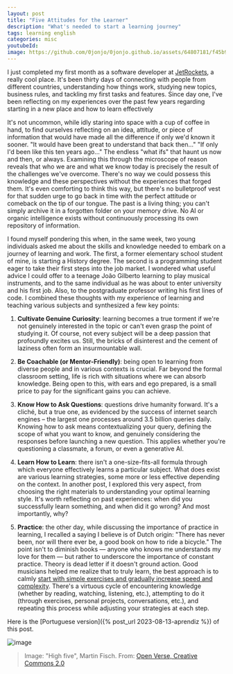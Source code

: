 ```yaml
---
layout: post
title: "Five Attitudes for the Learner"
description: "What's needed to start a learning journey"
tags: learning english
categories: misc
youtubeId:
image: https://github.com/0jonjo/0jonjo.github.io/assets/64807181/f45b9ebc-0936-4796-9e23-a3ea2af5c97f
---
```


I just completed my first month as a software developer at [JetRockets](https://jetrockets.com/), a really cool place. It's been thirty days of connecting with people from different countries, understanding how things work, studying new topics, business rules, and tackling my first tasks and features. Since day one, I've been reflecting on my experiences over the past few years regarding starting in a new place and how to learn effectively

It's not uncommon, while idly staring into space with a cup of coffee in hand, to find ourselves reflecting on an idea, attitude, or piece of information that would have made all the difference if only we'd known it sooner. "It would have been great to understand that back then..." "If only I'd been like this ten years ago..." The endless "what ifs" that haunt us now and then, or always. Examining this through the microscope of reason reveals that who we are and what we know today is precisely the result of the challenges we've overcome. There's no way we could possess this knowledge and these perspectives without the experiences that forged them. It's even comforting to think this way, but there's no bulletproof vest for that sudden urge to go back in time with the perfect attitude or comeback on the tip of our tongue. The past is a living thing; you can't simply archive it in a forgotten folder on your memory drive. No AI or organic intelligence exists without continuously processing its own repository of information.

I found myself pondering this when, in the same week, two young individuals asked me about the skills and knowledge needed to embark on a journey of learning and work. The first, a former elementary school student of mine, is starting a History degree. The second is a programming student eager to take their first steps into the job market. I wondered what useful advice I could offer to a teenage João Gilberto learning to play musical instruments, and to the same individual as he was about to enter university and his first job. Also, to the postgraduate professor writing his first lines of code. I combined these thoughts with my experience of learning and teaching various subjects and synthesized a few key points:

1. **Cultivate Genuine Curiosity**: learning becomes a true torment if we're not genuinely interested in the topic or can't even grasp the point of studying it. Of course, not every subject will be a deep passion that profoundly excites us. Still, the bricks of disinterest and the cement of laziness often form an insurmountable wall.

2. **Be Coachable (or Mentor-Friendly)**: being open to learning from diverse people and in various contexts is crucial. Far beyond the formal classroom setting, life is rich with situations where we can absorb knowledge. Being open to this, with ears and ego prepared, is a small price to pay for the significant gains you can achieve.

3. **Know How to Ask Questions**: questions drive humanity forward. It's a cliché, but a true one, as evidenced by the success of internet search engines – the largest one processes around 3.5 billion queries daily. Knowing how to ask means contextualizing your query, defining the scope of what you want to know, and genuinely considering the responses before launching a new question. This applies whether you're questioning a classmate, a forum, or even a generative AI.

4. **Learn How to Learn**: there isn't a one-size-fits-all formula through which everyone effectively learns a particular subject. What does exist are various learning strategies, some more or less effective depending on the context. In another post, I explored this very aspect, from choosing the right materials to understanding your optimal learning style. It's worth reflecting on past experiences: when did you successfully learn something, and when did it go wrong? And most importantly, why?

5. **Practice**: the other day, while discussing the importance of practice in learning, I recalled a saying I believe is of Dutch origin: "There has never been, nor will there ever be, a good book on how to ride a bicycle." The point isn't to diminish books — anyone who knows me understands my love for them — but rather to underscore the importance of constant practice. Theory is dead letter if it doesn't ground action. Good musicians helped me realize that to truly learn, the best approach is to calmly [start with simple exercises and gradually increase speed and complexity](https://www.youtube.com/watch?v=uNuXYT5xPbo). There's a virtuous cycle of encountering knowledge (whether by reading, watching, listening, etc.), attempting to do it (through exercises, personal projects, conversations, etc.), and repeating this process while adjusting your strategies at each step.

Here is the [Portuguese version]({% post_url 2023-08-13-aprendiz %}) of this post.

![image](https://github.com/0jonjo/0jonjo.github.io/assets/64807181/f45b9ebc-0936-4796-9e23-a3ea2af5c97f)
>Image: "High five", Martin Fisch. From: [Open Verse, Creative Commons 2.0](https://openverse.org/image/0d46348d-efb5-43ae-9f0d-5206a8741299)
